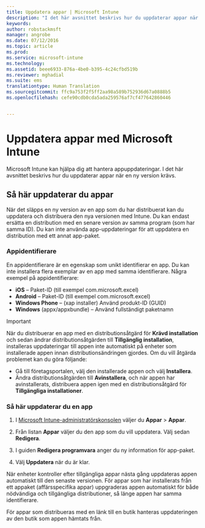 ```yaml
---
title: Uppdatera appar | Microsoft Intune
description: "I det här avsnittet beskrivs hur du uppdaterar appar när en ny version krävs."
keywords: 
author: robstackmsft
manager: angrobe
ms.date: 07/12/2016
ms.topic: article
ms.prod: 
ms.service: microsoft-intune
ms.technology: 
ms.assetid: beee6933-876a-4be0-b395-4c24cfbd519b
ms.reviewer: mghadial
ms.suite: ems
translationtype: Human Translation
ms.sourcegitcommit: ffc9a753f2f5ff2aa98a589b752936d67a0888b5
ms.openlocfilehash: cefe90cdb0cda5ada259576af7cf477642860446


---
```


# Uppdatera appar med Microsoft Intune
Microsoft Intune kan hjälpa dig att hantera appuppdateringar. I det här avsnittet beskrivs hur du uppdaterar appar när en ny version krävs.

## Så här uppdaterar du appar
När det släpps en ny version av en app som du har distribuerat kan du uppdatera och distribuera den nya versionen med Intune. Du kan endast ersätta en distribution med en senare version av samma program (som har samma ID). Du kan inte använda app-uppdateringar för att uppdatera en distribution med ett annat app-paket.

### Appidentifierare
En appidentifierare är en egenskap som unikt identifierar en app. Du kan inte installera flera exemplar av en app med samma identifierare. Några exempel på appidentifierare:

- **iOS** – Paket-ID (till exempel com.microsoft.excel)
- **Android** – Paket-ID (till exempel com.microsoft.excel)
- **Windows Phone** – (xap installer) Använd produkt-ID (GUID)
- **Windows** (appx/appxbundle) – Använd fullständigt paketnamn



> [!IMPORTANT]
> När du distribuerar en app med en distributionsåtgärd för **Krävd installation** och sedan ändrar distributionsåtgärden till **Tillgänglig installation**, installeras uppdateringar till appen inte automatiskt på enheter som installerade appen innan distributionsändringen gjordes. Om du vill åtgärda problemet kan du göra följande:
>
> -   Gå till företagsportalen, välj den installerade appen och välj **Installera**.
> -   Ändra distributionsåtgärden till **Avinstallera**, och när appen har avinstallerats, distribuera appen igen med en distributionsåtgärd för **Tillgängliga installationer**.

### Så här uppdaterar du en app

1.  I [Microsoft Intune-administratörskonsolen](https://manage.microsoft.com) väljer du **Appar** &gt; **Appar**.

2.  Från listan **Appar** väljer du den app som du vill uppdatera. Välj sedan **Redigera**.

3.  I guiden **Redigera programvara** anger du ny information för app-paket.

4.  Välj **Uppdatera** när du är klar.

När enheter kontroller efter tillgängliga appar nästa gång uppdateras appen automatiskt till den senaste versionen.
För appar som har installerats från ett appaket (affärsspecifika appar) uppgraderas appen automatiskt för både nödvändiga och tillgängliga distributioner, så länge appen har samma identifierare.

För appar som distribueras med en länk till en butik hanteras uppdateringen av den butik som appen hämtats från.



<!--HONumber=Aug16_HO3-->


